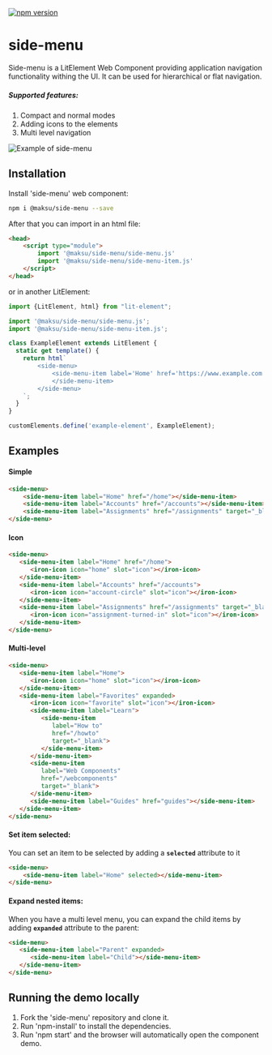 [![npm version](https://badgen.net/npm/v/@maksu/side-menu)](https://www.npmjs.com/package/@maksu/side-menu)
# side-menu

Side-menu is a LitElement Web Component providing application navigation functionality withing the UI. 
It can be used for hierarchical or flat navigation.
##### Supported features:
1. Compact and normal modes
1. Adding icons to the elements
1. Multi level navigation

![Example of side-menu](https://gitlab.com/gero.1992/side-menu/-/raw/master/example.png)

## Installation
Install 'side-menu' web component:
```sh
npm i @maksu/side-menu --save
```
After that you can import in an html file:
```html
<head>
    <script type="module">
        import '@maksu/side-menu/side-menu.js'
        import '@maksu/side-menu/side-menu-item.js'
    </script>
</head>
```

or in another LitElement:
```js
import {LitElement, html} from "lit-element";

import '@maksu/side-menu/side-menu.js';
import '@maksu/side-menu/side-menu-item.js';

class ExampleElement extends LitElement {
  static get template() {
    return html`
        <side-menu>
            <side-menu-item label='Home' href='https://www.example.com'>
            </side-menu-item>
        </side-menu>
    `;
  }
}

customElements.define('example-element', ExampleElement);
```
 
## Examples

#### Simple
```html
<side-menu>
    <side-menu-item label="Home" href="/home"></side-menu-item>
    <side-menu-item label="Accounts" href="/accounts"></side-menu-item>
    <side-menu-item label="Assignments" href="/assignments" target="_blank"></side-menu-item>
</side-menu>
```

#### Icon
```html
<side-menu>
   <side-menu-item label="Home" href="/home">
      <iron-icon icon="home" slot="icon"></iron-icon>
   </side-menu-item>
   <side-menu-item label="Accounts" href="/accounts">
      <iron-icon icon="account-circle" slot="icon"></iron-icon>
   </side-menu-item>
   <side-menu-item label="Assignments" href="/assignments" target="_blank">
      <iron-icon icon="assignment-turned-in" slot="icon"></iron-icon>
   </side-menu-item>
</side-menu>
```

#### Multi-level
```html
<side-menu>
   <side-menu-item label="Home">
      <iron-icon icon="home" slot="icon"></iron-icon>
   </side-menu-item>
   <side-menu-item label="Favorites" expanded>
      <iron-icon icon="favorite" slot="icon"></iron-icon>
      <side-menu-item label="Learn">
         <side-menu-item
            label="How to"
            href="/howto"
            target="_blank">        
         </side-menu-item>
      </side-menu-item>
      <side-menu-item
         label="Web Components"
         href="/webcomponents"
         target="_blank">
      </side-menu-item>
      <side-menu-item label="Guides" href="guides"></side-menu-item>
   </side-menu-item>
</side-menu>
```

#### Set item selected:
You can set an item to be selected by adding a **`selected`** attribute to it
```html
<side-menu>
    <side-menu-item label="Home" selected></side-menu-item>
</side-menu>
```

#### Expand nested items:
When you have a multi level menu, you can expand the child items by adding **`expanded`** attribute to the parent:
```html
<side-menu>
   <side-menu-item label="Parent" expanded>
      <side-menu-item label="Child"></side-menu-item>
   </side-menu-item>
</side-menu>
```

## Running the demo locally
1. Fork the 'side-menu' repository and clone it.
1. Run 'npm-install' to install the dependencies.
1. Run 'npm start' and the browser will automatically open the component demo.
